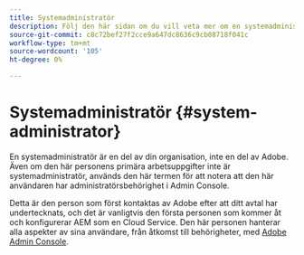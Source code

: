 ```yaml
---
title: Systemadministratör
description: Följ den här sidan om du vill veta mer om en systemadministratör.
source-git-commit: c8c72bef27f2cce9a647dc8636c9cb08718f041c
workflow-type: tm+mt
source-wordcount: '105'
ht-degree: 0%

---
```



# Systemadministratör {#system-administrator}

En systemadministratör är en del av din organisation, inte en del av Adobe. Även om den här personens primära arbetsuppgifter inte är systemadministratör, används den här termen för att notera att den här användaren har administratörsbehörighet i Admin Console.

Detta är den person som först kontaktas av Adobe efter att ditt avtal har undertecknats, och det är vanligtvis den första personen som kommer åt och konfigurerar AEM som en Cloud Service. Den här personen hanterar alla aspekter av sina användare, från åtkomst till behörigheter, med [Adobe Admin Console](/help/onboarding/learn-concepts/admin-console.md).